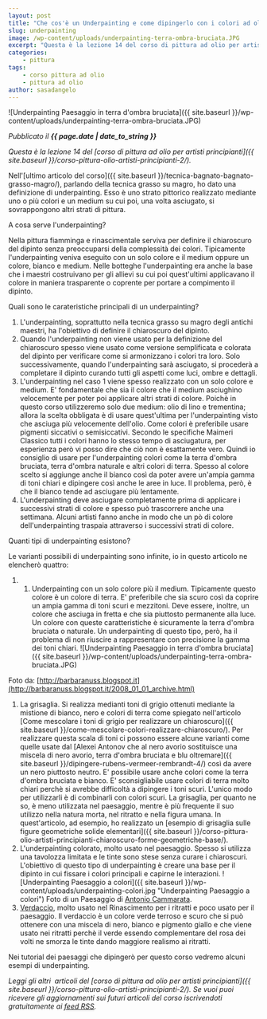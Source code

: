 ```yaml
---
layout: post
title: "Che cos'è un Underpainting e come dipingerlo con i colori ad olio"
slug: underpainting
image: /wp-content/uploads/underpainting-terra-ombra-bruciata.JPG
excerpt: "Questa è la lezione 14 del corso di pittura ad olio per artisti principianti. Nell&#039;ultimo articolo del corso, parlando della tecnica grasso su magro, ho"
categories:
    - pittura
tags:
    - corso pittura ad olio
    - pittura ad olio
author: sasadangelo
---
```


![Underpainting Paesaggio in terra d'ombra bruciata]({{ site.baseurl }}/wp-content/uploads/underpainting-terra-ombra-bruciata.JPG)

_Pubblicato il **{{ page.date | date_to_string }}**_

_Questa è la lezione 14 del [corso di pittura ad olio per artisti principianti]({{ site.baseurl }}/corso-pittura-olio-artisti-principianti-2/)._

Nell'[ultimo articolo del corso]({{ site.baseurl }}/tecnica-bagnato-bagnato-grasso-magro/), parlando della tecnica grasso su magro, ho dato una definizione di underpainting. Esso è uno strato pittorico realizzato mediante uno o più colori e un medium su cui poi, una volta asciugato, si sovrappongono altri strati di pittura.

A cosa serve l'underpainting?

Nella pittura fiamminga e rinascimentale serviva per definire il chiaroscuro del dipinto senza preoccuparsi della complessità dei colori. Tipicamente l'underpainting veniva eseguito con un solo colore e il medium oppure un colore, bianco e medium. Nelle botteghe l'underpainting era anche la base che i maestri costruivano per gli allievi su cui poi quest'ultimi applicavano il colore in maniera trasparente o coprente per portare a compimento il dipinto.

Quali sono le carateristiche principali di un underpainting?

1. L'underpainting, soprattutto nella tecnica grasso su magro degli antichi maestri, ha l'obiettivo di definire il chiaroscuro del dipinto.
2. Quando l'underpainting non viene usato per la definizione del chiaroscuro spesso viene usato come versione semplificata e colorata del dipinto per verificare come si armonizzano i colori tra loro. Solo successivamente, quando l'underpainting sarà asciugato, si procederà a completare il dipinto curando tutti gli aspetti come luci, ombre e dettagli.
3. L'underpainting nel caso 1 viene spesso realizzato con un solo colore e medium. E' fondamentale che sia il colore che il medium asciughino velocemente per poter poi applicare altri strati di colore. Poichè in questo corso utilizzeremo solo due medium: olio di lino e trementina; allora la scelta obbligata è di usare quest'ultima per l'underpainting visto che asciuga più velocemente dell'olio. Come colori è preferibile usare pigmenti siccativi o semisiccativi. Secondo le specifiche Maimeri Classico tutti i colori hanno lo stesso tempo di asciugatura, per esperienza però vi posso dire che ciò non è esattamente vero. Quindi io consiglio di usare per l'underpainting colori come la terra d'ombra bruciata, terra d'ombra naturale e altri colori di terra. Spesso al colore scelto si aggiunge anche il bianco così da poter avere un'ampia gamma di toni chiari e dipingere così anche le aree in luce. Il problema, però, è che il bianco tende ad asciugare più lentamente.
4. L'underpainting deve asciugare completamente prima di applicare i successivi strati di colore e spesso può trascorrere anche una settimana. Alcuni artisti fanno anche in modo che un pò di colore dell'underpainting traspaia attraverso i successivi strati di colore.

Quanti tipi di underpainting esistono?

Le varianti possibili di underpainting sono infinite, io in questo articolo ne elencherò quattro:

1. 1. Underpainting con un solo colore più il medium. Tipicamente questo colore è un colore di terra. E' preferibile che sia scuro così da coprire un ampia gamma di toni scuri e mezzitoni. Deve essere, inoltre, un colore che asciuga in fretta e che sia piuttosto permanente alla luce. Un colore con queste caratteristiche è sicuramente la terra d'ombra bruciata o naturale. Un underpainting di questo tipo, però, ha il problema di non riuscire a rappresentare con precisione la gamma dei toni chiari. ![Underpainting Paesaggio in terra d'ombra bruciata]({{ site.baseurl }}/wp-content/uploads/underpainting-terra-ombra-bruciata.JPG)

Foto da: [http://barbaranuss.blogspot.it](http://barbaranuss.blogspot.it/2008_01_01_archive.html)

1. La grisaglia. Si realizza medianti toni di grigio ottenuti mediante la mistione di bianco, nero e colori di terra come spiegato nell'articolo [Come mescolare i toni di grigio per realizzare un chiaroscuro]({{ site.baseurl }}/come-mescolare-colori-realizzare-chiaroscuro/). Per realizzare questa scala di toni ci possono essere alcune varianti come quelle usate dal [Alexei Antonov che al nero avorio sostituisce una miscela di nero avorio, terra d'ombra bruciata e blu oltremare]({{ site.baseurl }}/dipingere-rubens-vermeer-rembrandt-4/) così da avere un nero piuttosto neutro. E' possibile usare anche colori come la terra d'ombra bruciata e bianco. E' sconsigliabile usare colori di terra molto chiari perchè si avrebbe difficoltà a dipingere i toni scuri. L'unico modo per utilizzarli è di combinarli con colori scuri. La grisaglia, per quanto ne so, è meno utilizzata nel paesaggio, mentre è più frequente il suo utilizzo nella natura morta, nel ritratto e nella figura umana. In quest'articolo, ad esempio, ho realizzato un [esempio di grisaglia sulle figure geometriche solide elementari]({{ site.baseurl }}/corso-pittura-olio-artisti-principianti-chiaroscuro-forme-geometriche-base/).
2. L'underpainting colorato, molto usato nel paesaggio. Spesso si utilizza una tavolozza limitata e le tinte sono stese senza curare i chiaroscuri. L'obiettivo di questo tipo di underpainting è creare una base per il dipinto in cui fissare i colori principali e capirne le interazioni. ![Underpainting Paesaggio a colori]({{ site.baseurl }}/wp-content/uploads/underpainting-colori.jpg "Underpainting Paesaggio a colori") Foto di un Paesaggio di [Antonio Cammarata](https://www.dipinticammarata.it/).
3. [Verdaccio](https://en.wikipedia.org/wiki/Verdaccio), molto usato nel Rinascimento per i ritratti e poco usato per il paesaggio. Il verdaccio è un colore verde terroso e scuro che si può ottenere con una miscela di nero, bianco e pigmento giallo e che viene usato nei ritratti perchè il verde essendo complementare del rosa dei volti ne smorza le tinte dando maggiore realismo ai ritratti.

Nei tutorial dei paesaggi che dipingerò per questo corso vedremo alcuni esempi di underpainting.

_Leggi gli altri  articoli del [corso di pittura ad olio per artisti principianti]({{ site.baseurl }}/corso-pittura-olio-artisti-principianti-2/). Se vuoi puoi ricevere gli aggiornamenti sui futuri articoli del corso iscrivendoti gratuitamente ai [feed RSS](http://feeds2.feedburner.com/DisegnoPittura)._
